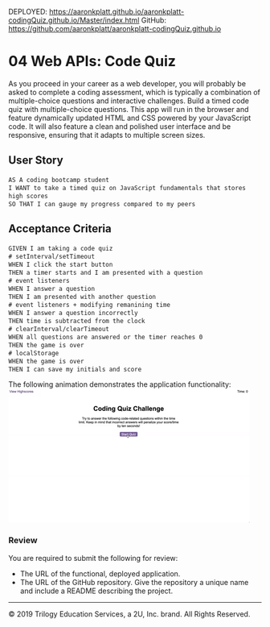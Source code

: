 DEPLOYED: https://aaronkplatt.github.io/aaronkplatt-codingQuiz.github.io/Master/index.html
GitHub: https://github.com/aaronkplatt/aaronkplatt-codingQuiz.github.io





# 04 Web APIs: Code Quiz
As you proceed in your career as a web developer, you will probably be asked to complete a coding assessment, which is typically a combination of multiple-choice questions and interactive challenges. Build a timed code quiz with multiple-choice questions. This app will run in the browser and feature dynamically updated HTML and CSS powered by your JavaScript code. It will also feature a clean and polished user interface and be responsive, ensuring that it adapts to multiple screen sizes.
## User Story
```
AS A coding bootcamp student
I WANT to take a timed quiz on JavaScript fundamentals that stores high scores
SO THAT I can gauge my progress compared to my peers
```
## Acceptance Criteria
```
GIVEN I am taking a code quiz
# setInterval/setTimeout
WHEN I click the start button
THEN a timer starts and I am presented with a question
# event listeners
WHEN I answer a question
THEN I am presented with another question
# event listeners + modifying remanining time
WHEN I answer a question incorrectly
THEN time is subtracted from the clock
# clearInterval/clearTimeout
WHEN all questions are answered or the timer reaches 0
THEN the game is over
# localStorage
WHEN the game is over
THEN I can save my initials and score
```
The following animation demonstrates the application functionality:
![code quiz](./Assets/04-web-apis-homework-demo.gif)
### Review
You are required to submit the following for review:
* The URL of the functional, deployed application.
* The URL of the GitHub repository. Give the repository a unique name and include a README describing the project.
- - -
© 2019 Trilogy Education Services, a 2U, Inc. brand. All Rights Reserved.
